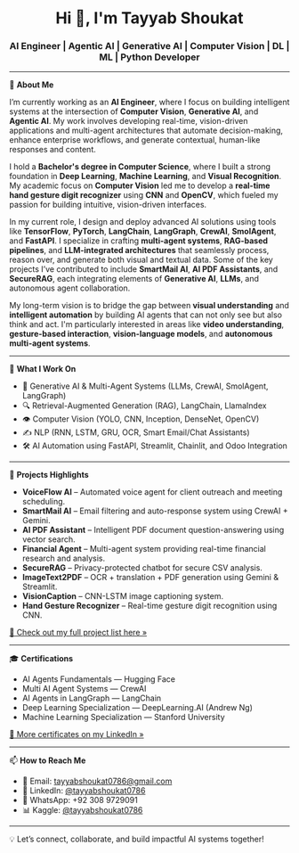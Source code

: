 <h1 align="center">Hi 👋, I'm Tayyab Shoukat</h1>
<h3 align="center">AI Engineer | Agentic AI | Generative AI | Computer Vision | DL | ML | Python Developer</h3>

---

🎯 **About Me**

I’m currently working as an **AI Engineer**, where I focus on building intelligent systems at the intersection of **Computer Vision**, **Generative AI**, and **Agentic AI**. My work involves developing real-time, vision-driven applications and multi-agent architectures that automate decision-making, enhance enterprise workflows, and generate contextual, human-like responses and content.

I hold a **Bachelor's degree in Computer Science**, where I built a strong foundation in **Deep Learning**, **Machine Learning**, and **Visual Recognition**. My academic focus on **Computer Vision** led me to develop a **real-time hand gesture digit recognizer** using **CNN** and **OpenCV**, which fueled my passion for building intuitive, vision-driven interfaces.

In my current role, I design and deploy advanced AI solutions using tools like **TensorFlow**, **PyTorch**, **LangChain**, **LangGraph**, **CrewAI**, **SmolAgent**, and **FastAPI**. I specialize in crafting **multi-agent systems**, **RAG-based pipelines**, and **LLM-integrated architectures** that seamlessly process, reason over, and generate both visual and textual data. Some of the key projects I’ve contributed to include **SmartMail AI**, **AI PDF Assistants**, and **SecureRAG**, each integrating elements of **Generative AI**, **LLMs**, and autonomous agent collaboration.

My long-term vision is to bridge the gap between **visual understanding** and **intelligent automation** by building AI agents that can not only see but also think and act. I'm particularly interested in areas like **video understanding**, **gesture-based interaction**, **vision-language models**, and **autonomous multi-agent systems**.

---

🧠 **What I Work On**

- 🤖 Generative AI & Multi-Agent Systems (LLMs, CrewAI, SmolAgent, LangGraph)
- 🔍 Retrieval-Augmented Generation (RAG), LangChain, LlamaIndex
- 👁️ Computer Vision (YOLO, CNN, Inception, DenseNet, OpenCV)
- ✍️ NLP (RNN, LSTM, GRU, OCR, Smart Email/Chat Assistants)
- 🛠 AI Automation using FastAPI, Streamlit, Chainlit, and Odoo Integration

---

🚀 **Projects Highlights**

- **VoiceFlow AI** – Automated voice agent for client outreach and meeting scheduling.
- **SmartMail AI** – Email filtering and auto-response system using CrewAI + Gemini.
- **AI PDF Assistant** – Intelligent PDF document question-answering using vector search.
- **Financial Agent** – Multi-agent system providing real-time financial research and analysis.
- **SecureRAG** – Privacy-protected chatbot for secure CSV analysis.
- **ImageText2PDF** – OCR + translation + PDF generation using Gemini & Streamlit.
- **VisionCaption** – CNN-LSTM image captioning system.
- **Hand Gesture Recognizer** – Real-time gesture digit recognition using CNN.

[📂 Check out my full project list here »](https://www.linkedin.com/in/tayyabshoukat0786/)

---

🎓 **Certifications**

- AI Agents Fundamentals — Hugging Face  
- Multi AI Agent Systems — CrewAI  
- AI Agents in LangGraph — LangChain  
- Deep Learning Specialization — DeepLearning.AI (Andrew Ng)  
- Machine Learning Specialization — Stanford University  

[📜 More certificates on my LinkedIn »](https://www.linkedin.com/in/tayyabshoukat0786/)

---

📫 **How to Reach Me**

- 📧 Email: tayyabshoukat0786@gmail.com  
- 💼 LinkedIn: [@tayyabshoukat0786](https://www.linkedin.com/in/tayyabshoukat0786/)  
- 📱 WhatsApp: +92 308 9729091  
- 📊 Kaggle: [@tayyabshoukat0786](https://www.kaggle.com/tayyabshoukat0786)

---

💡 Let’s connect, collaborate, and build impactful AI systems together!

<!---
TayyabHussain79/TayyabHussain79 is a ✨ special ✨ repository because its `README.md` appears on your GitHub profile.
You can click the Preview link to take a look at your changes.
--->
